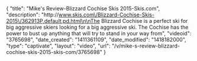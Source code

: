 {
    "title": "Mike's Review-Blizzard Cochise Skis 2015-Skis.com",
    "description": "http:\/\/www.skis.com\/Blizzard-Cochise-Skis-2015\/362913P,default,pd.html\n\nThe Blizzard Cochise is a perfect ski for big aggressive skiers looking for a big aggressive ski. The Cochise has the power to bust up anything that will try to stand in your way from",
    "videoid": "3765698",
    "date_created": "1411361109",
    "date_modified": "1418182000",
    "type": "captivate",
    "layout": "video",
    "url": "\/v\/mike-s-review-blizzard-cochise-skis-2015-skis-com\/3765698"
}